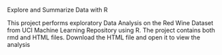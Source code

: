 Explore and Summarize Data with R

This project performs exploratory Data Analysis on the Red Wine Dataset from UCI Machine Learning Repository using R. The project contains both rmd and HTML files. Download the HTML file and open it to view the analysis 
